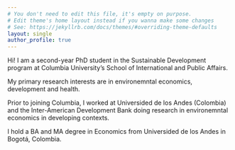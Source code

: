 ```yaml
---
# You don't need to edit this file, it's empty on purpose.
# Edit theme's home layout instead if you wanna make some changes
# See: https://jekyllrb.com/docs/themes/#overriding-theme-defaults
layout: single
author_profile: true
---
```


Hi! I am a second-year PhD student in the Sustainable Development program at Columbia University’s School of International and Public Affairs.

My primary research interests are in environemntal economics, development and health.

Prior to joining Columbia, I worked at Universided de los Andes (Colombia) and the Inter-American Development Bank doing research in environemntal economics in developing contexts.

I hold a BA and MA degree in Economics from Universided de los Andes in Bogotá, Colombia.

